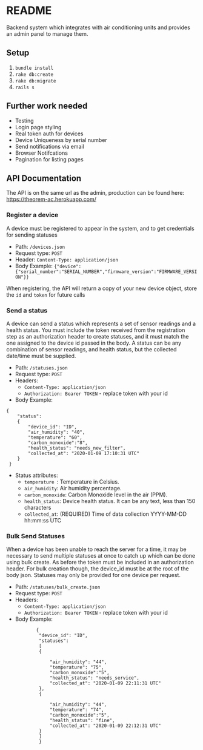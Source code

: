 # README

Backend system which integrates with air conditioning units and provides an admin panel to manage them.

## Setup
1. `bundle install`
1. `rake db:create`
1. `rake db:migrate`
1. `rails s`


## Further work needed
* Testing
* Login page styling
* Real token auth for devices
* Device Uniqueness by serial number
* Send notifications via email
* Browser Notifcations
* Pagination for listing pages

## API Documentation

The API is on the same url as the admin, production can be found here: https://theorem-ac.herokuapp.com/

### Register a device
A device must be registered to appear in the system, and to get credentials for sending statuses
* Path: `/devices.json`
* Request type: `POST`
* Header: `Content-Type: application/json`
* Body Example: `{"device":{"serial_number":"SERIAL_NUMBER","firmware_version":"FIRMWARE_VERSION"}}`

When registering, the API will return a copy of your new device object, store the `id` and `token` for future calls

### Send a status
A device can send a status which represents a set of sensor readings and a health status. You must include the token received from the registration step as an authorization header to create statuses, and it must match the one assigned to the device id passed in the body. A status can be any combination of sensor readings, and health status, but the collected date/time must be supplied. 
* Path: `/statuses.json`
* Request type: `POST`
* Headers:
    * `Content-Type: application/json`
    * `Authorization: Bearer TOKEN` - replace token with your id
* Body Example: 
```
{
    "status":
    {
        "device_id": "ID",
        "air_humidity": "40",
        "temperature": "60",
        "carbon_monoxide":"8",
        "health_status": "needs_new_filter",
        "collected_at": "2020-01-09 17:10:31 UTC"
    }
 }
```
         
* Status attributes:
    * `temperature `: Temperature in Celsius.
    * `air_humidity`: Air humidity percentage.
    * `carbon_monoxide`: Carbon Monoxide level in the air (PPM).
    * `health_status`: Device health status. It can be any text, less than 150 characters
    * `collected_at`: (REQUIRED) Time of data collection YYYY-MM-DD hh:mm:ss UTC

### Bulk Send Statuses
When a device has been unable to reach the server for a time, it may be necessary to send multiple statuses at once to catch up which can be done using bulk create. As before the token must be included in an authorization header. For bulk creation though, the device_id must be at the root of the body json. Statuses may only be provided for one device per request.
* Path: `/statuses/bulk_create.json`
* Request type: `POST`
* Headers:
    * `Content-Type: application/json`
    * `Authorization: Bearer TOKEN` - replace token with your id
* Body Example: 
```
           {
           	"device_id": "ID",
           	"statuses":
           	[
           	{
           		
           		"air_humidity": "44",
           		"temperature": "75",
           		"carbon_monoxide":"5",
           		"health_status": "needs_service",
           		"collected_at": "2020-01-09 22:11:31 UTC"
           	},
           	{
           		
           		"air_humidity": "44",
           		"temperature": "74",
           		"carbon_monoxide":"5",
           		"health_status": "fine",
           		"collected_at": "2020-01-09 22:12:31 UTC"
           	}
           	]
           	}
```


